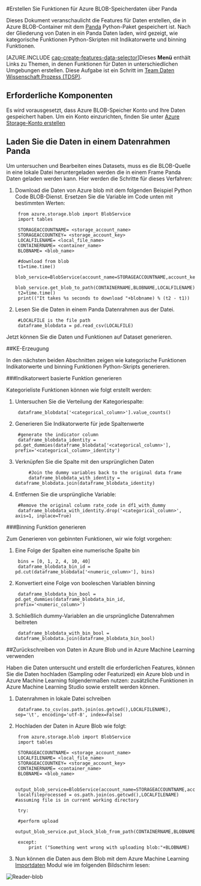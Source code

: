 <properties
    pageTitle="KEs für Azure BLOB-Speicherdaten über Panda | Microsoft Azure"
    description="Funktionen für Daten erstellen, die in Azure BLOB-Container mit dem Panda Python-Paket gespeichert ist"
    services="machine-learning,storage"
    documentationCenter=""
    authors="bradsev"
    manager="jhubbard"
    editor="cgronlun" />

<tags
    ms.service="machine-learning"
    ms.workload="data-services"
    ms.tgt_pltfrm="na"
    ms.devlang="na"
    ms.topic="article"
    ms.date="09/19/2016"
    ms.author="bradsev;garye" />

#<a name="create-features-for-azure-blob-storage-data-using-panda"></a>Erstellen Sie Funktionen für Azure BLOB-Speicherdaten über Panda

Dieses Dokument veranschaulicht die Features für Daten erstellen, die in Azure BLOB-Container mit dem [Panda](http://pandas.pydata.org/) Python-Paket gespeichert ist. Nach der Gliederung von Daten in ein Panda Daten laden, wird gezeigt, wie kategorische Funktionen Python-Skripten mit Indikatorwerte und binning Funktionen.

[AZURE.INCLUDE [cap-create-features-data-selector](../../includes/cap-create-features-selector.md)]Dieses **Menü** enthält Links zu Themen, in denen Funktionen für Daten in unterschiedlichen Umgebungen erstellen. Diese Aufgabe ist ein Schritt im [Team Daten Wissenschaft Prozess (TDSP)](https://azure.microsoft.com/documentation/learning-paths/cortana-analytics-process/).


## <a name="prerequisites"></a>Erforderliche Komponenten

Es wird vorausgesetzt, dass Azure BLOB-Speicher Konto und Ihre Daten gespeichert haben. Um ein Konto einzurichten, finden Sie unter [Azure Storage-Konto erstellen](../storage/storage-create-storage-account.md#create-a-storage-account)


## <a name="load-the-data-into-a-pandas-data-frame"></a>Laden Sie die Daten in einem Datenrahmen Panda
Um untersuchen und Bearbeiten eines Datasets, muss es die BLOB-Quelle in eine lokale Datei heruntergeladen werden die in einem Frame Panda Daten geladen werden kann. Hier werden die Schritte für dieses Verfahren:

1. Download die Daten von Azure blob mit dem folgenden Beispiel Python Code BLOB-Dienst. Ersetzen Sie die Variable im Code unten mit bestimmten Werten:

        from azure.storage.blob import BlobService
        import tables

        STORAGEACCOUNTNAME= <storage_account_name>
        STORAGEACCOUNTKEY= <storage_account_key>
        LOCALFILENAME= <local_file_name>        
        CONTAINERNAME= <container_name>
        BLOBNAME= <blob_name>

        #download from blob
        t1=time.time()
        blob_service=BlobService(account_name=STORAGEACCOUNTNAME,account_key=STORAGEACCOUNTKEY)
        blob_service.get_blob_to_path(CONTAINERNAME,BLOBNAME,LOCALFILENAME)
        t2=time.time()
        print(("It takes %s seconds to download "+blobname) % (t2 - t1))


2. Lesen Sie die Daten in einem Panda Datenrahmen aus der Datei.

        #LOCALFILE is the file path
        dataframe_blobdata = pd.read_csv(LOCALFILE)

Jetzt können Sie die Daten und Funktionen auf Dataset generieren.

##<a name="blob-featuregen"></a>KE-Erzeugung

In den nächsten beiden Abschnitten zeigen wie kategorische Funktionen Indikatorwerte und binning Funktionen Python-Skripts generieren.

###<a name="blob-countfeature"></a>Indikatorwert basierte Funktion generieren

Kategorieliste Funktionen können wie folgt erstellt werden:

1. Untersuchen Sie die Verteilung der Kategoriespalte:

        dataframe_blobdata['<categorical_column>'].value_counts()

2. Generieren Sie Indikatorwerte für jede Spaltenwerte

        #generate the indicator column
        dataframe_blobdata_identity = pd.get_dummies(dataframe_blobdata['<categorical_column>'], prefix='<categorical_column>_identity')

3. Verknüpfen Sie die Spalte mit den ursprünglichen Daten

            #Join the dummy variables back to the original data frame
            dataframe_blobdata_with_identity = dataframe_blobdata.join(dataframe_blobdata_identity)

4. Entfernen Sie die ursprüngliche Variable:

        #Remove the original column rate_code in df1_with_dummy
        dataframe_blobdata_with_identity.drop('<categorical_column>', axis=1, inplace=True)

###<a name="blob-binningfeature"></a>Binning Funktion generieren

Zum Generieren von gebinnten Funktionen, wir wie folgt vorgehen:

1. Eine Folge der Spalten eine numerische Spalte bin

        bins = [0, 1, 2, 4, 10, 40]
        dataframe_blobdata_bin_id = pd.cut(dataframe_blobdata['<numeric_column>'], bins)

2. Konvertiert eine Folge von booleschen Variablen binning

        dataframe_blobdata_bin_bool = pd.get_dummies(dataframe_blobdata_bin_id, prefix='<numeric_column>')

3. Schließlich dummy-Variablen an die ursprüngliche Datenrahmen beitreten

        dataframe_blobdata_with_bin_bool = dataframe_blobdata.join(dataframe_blobdata_bin_bool)

##<a name="sql-featuregen"></a>Zurückschreiben von Daten in Azure Blob und in Azure Machine Learning verwenden

Haben die Daten untersucht und erstellt die erforderlichen Features, können Sie die Daten hochladen (Sampling oder Featurized) ein Azure blob und in Azure Machine Learning folgendermaßen nutzen: zusätzliche Funktionen in Azure Machine Learning Studio sowie erstellt werden können.
1. Datenrahmen in lokale Datei schreiben

        dataframe.to_csv(os.path.join(os.getcwd(),LOCALFILENAME), sep='\t', encoding='utf-8', index=False)

2. Hochladen der Daten in Azure Blob wie folgt:

        from azure.storage.blob import BlobService
        import tables

        STORAGEACCOUNTNAME= <storage_account_name>
        LOCALFILENAME= <local_file_name>
        STORAGEACCOUNTKEY= <storage_account_key>
        CONTAINERNAME= <container_name>
        BLOBNAME= <blob_name>

        output_blob_service=BlobService(account_name=STORAGEACCOUNTNAME,account_key=STORAGEACCOUNTKEY)    
        localfileprocessed = os.path.join(os.getcwd(),LOCALFILENAME) #assuming file is in current working directory

        try:

        #perform upload
        output_blob_service.put_block_blob_from_path(CONTAINERNAME,BLOBNAME,localfileprocessed)

        except:         
            print ("Something went wrong with uploading blob:"+BLOBNAME)

3. Nun können die Daten aus dem Blob mit dem Azure Machine Learning [Importdaten](https://msdn.microsoft.com/library/azure/4e1b0fe6-aded-4b3f-a36f-39b8862b9004/) Modul wie im folgenden Bildschirm lesen:

![Reader-blob](./media/machine-learning-data-science-process-data-blob/reader_blob.png)
